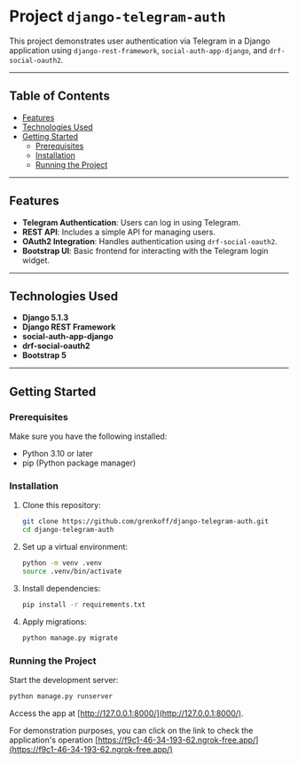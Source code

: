 # Project `django-telegram-auth`

This project demonstrates user authentication via Telegram in a Django application using `django-rest-framework`, `social-auth-app-django`, and `drf-social-oauth2`.

---

## Table of Contents

- [Features](#features)
- [Technologies Used](#technologies-used)
- [Getting Started](#getting-started)
  - [Prerequisites](#prerequisites)
  - [Installation](#installation)
  - [Running the Project](#running-the-project)

---

## Features

- **Telegram Authentication**: Users can log in using Telegram.
- **REST API**: Includes a simple API for managing users.
- **OAuth2 Integration**: Handles authentication using `drf-social-oauth2`.
- **Bootstrap UI**: Basic frontend for interacting with the Telegram login widget.

---

## Technologies Used

- **Django 5.1.3**
- **Django REST Framework**
- **social-auth-app-django**
- **drf-social-oauth2**
- **Bootstrap 5**

---

## Getting Started

### Prerequisites

Make sure you have the following installed:

- Python 3.10 or later
- pip (Python package manager)

### Installation

1. Clone this repository:

   ```bash
   git clone https://github.com/grenkoff/django-telegram-auth.git
   cd django-telegram-auth
   ```

2. Set up a virtual environment:

   ```bash
   python -m venv .venv
   source .venv/bin/activate
   ```

3. Install dependencies:

   ```bash
   pip install -r requirements.txt
   ```

4. Apply migrations:

   ```bash
   python manage.py migrate
   ```

### Running the Project

Start the development server:

```bash
python manage.py runserver
```

Access the app at [http://127.0.0.1:8000/](http://127.0.0.1:8000/).

For demonstration purposes, you can click on the link to check the application's operation [https://f9c1-46-34-193-62.ngrok-free.app/](https://f9c1-46-34-193-62.ngrok-free.app/)